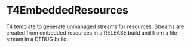 # T4EmbeddedResources
T4 template to generate unmanaged streams for resources. Streams are created from embedded resources in a RELEASE build and from a file stream in a DEBUG build.

